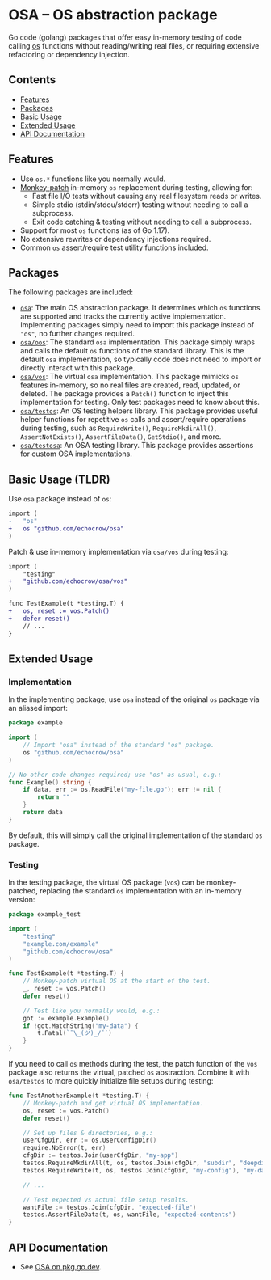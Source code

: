 # OSA – OS abstraction package

Go code (golang) packages that offer easy in-memory testing of code calling [os](https://pkg.go.dev/os) functions without reading/writing real files, or requiring extensive refactoring or dependency injection.

## Contents

- [Features](#features)
- [Packages](#packages)
- [Basic Usage](#basic-usage-tldr)
- [Extended Usage](#extended-usage)
- [API Documentation](#api-documentation)

## Features

- Use `os.*` functions like you normally would.
- [Monkey-patch](https://en.wikipedia.org/wiki/Monkey_patch) in-memory `os` replacement during testing, allowing for:
  - Fast file I/O tests without causing any real filesystem reads or writes.
  - Simple stdio (stdin/stdou/stderr) testing without needing to call a subprocess.
  - Exit code catching & testing without needing to call a subprocess.
- Support for most `os` functions (as of Go 1.17).
- No extensive rewrites or dependency injections required.
- Common `os` assert/require test utility functions included.

## Packages

The following packages are included:

- [`osa`](https://pkg.go.dev/github.com/echocrow/osa): The main OS abstraction package. It determines which `os` functions are supported and tracks the currently active implementation. Implementing packages simply need to import this package instead of `"os"`, no further changes required.
- [`osa/oos`](https://pkg.go.dev/github.com/echocrow/osa/oos): The standard `osa` implementation. This package simply wraps and calls the default `os` functions of the standard library. This is the default `osa` implementation, so typically code does not need to import or directly interact with this package.
- [`osa/vos`](https://pkg.go.dev/github.com/echocrow/osa/vos): The virtual `osa` implementation. This package mimicks `os` features in-memory, so no real files are created, read, updated, or deleted. The package provides a `Patch()` function to inject this implementation for testing. Only test packages need to know about this.
- [`osa/testos`](https://pkg.go.dev/github.com/echocrow/osa/testos): An OS testing helpers library. This package provides useful helper functions for repetitive `os` calls and assert/require operations during testing, such as `RequireWrite()`, `RequireMkdirAll()`, `AssertNotExists()`, `AssertFileData()`, `GetStdio()`, and more.
- [`osa/testosa`](https://pkg.go.dev/github.com/echocrow/osa/testosa): An OSA testing library. This package provides assertions for custom OSA implementations.

## Basic Usage (TLDR)

Use `osa` package instead of `os`:
```diff
import (
-	"os"
+	os "github.com/echocrow/osa"
)
```
Patch & use in-memory implementation via `osa/vos` during testing:
```diff
import (
	"testing"
+	"github.com/echocrow/osa/vos"
)

func TestExample(t *testing.T) {
+	os, reset := vos.Patch()
+	defer reset()
	// ...
}
```

## Extended Usage

### Implementation

In the implementing package, use `osa` instead of the original `os` package via an aliased import:

```go
package example

import (
	// Import "osa" instead of the standard "os" package.
	os "github.com/echocrow/osa"
)

// No other code changes required; use "os" as usual, e.g.:
func Example() string {
	if data, err := os.ReadFile("my-file.go"); err != nil {
		return ""
	}
	return data
}
```

By default, this will simply call the original implementation of the standard `os` package.

### Testing

In the testing package, the virtual OS package (`vos`) can be monkey-patched, replacing the standard `os` implementation with an in-memory version:

```go
package example_test

import (
	"testing"
	"example.com/example"
	"github.com/echocrow/osa"
)

func TestExample(t *testing.T) {
	// Monkey-patch virtual OS at the start of the test.
	_, reset := vos.Patch()
	defer reset()

	// Test like you normally would, e.g.:
	got := example.Example()
	if !got.MatchString("my-data") {
		t.Fatal(`¯\_(ツ)_/¯`)
	}
}
```

If you need to call `os` methods during the test, the patch function of the `vos` package also returns the virtual, patched `os` abstraction. Combine it with `osa/testos` to more quickly initialize file setups during testing:

```go
func TestAnotherExample(t *testing.T) {
	// Monkey-patch and get virtual OS implementation.
	os, reset := vos.Patch()
	defer reset()

	// Set up files & directories, e.g.:
	userCfgDir, err := os.UserConfigDir()
	require.NoError(t, err)
	cfgDir := testos.Join(userCfgDir, "my-app")
	testos.RequireMkdirAll(t, os, testos.Join(cfgDir, "subdir", "deepdir"))
	testos.RequireWrite(t, os, testos.Join(cfgDir, "my-config"), "my-data")

	// ...

	// Test expected vs actual file setup results.
	wantFile := testos.Join(cfgDir, "expected-file")
	testos.AssertFileData(t, os, wantFile, "expected-contents")
}
```

## API Documentation

- See [OSA on pkg.go.dev](https://pkg.go.dev/github.com/echocrow/osa).
